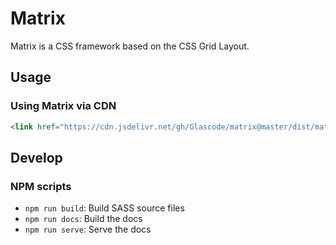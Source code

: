 # Matrix

Matrix is a CSS framework based on the CSS Grid Layout.

## Usage

### Using Matrix via CDN

```html
<link href="https://cdn.jsdelivr.net/gh/Glascode/matrix@master/dist/matrix.min.css" rel="stylesheet">
```

## Develop

### NPM scripts

- `npm run build`: Build SASS source files
- `npm run docs`: Build the docs
- `npm run serve`: Serve the docs
